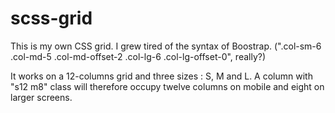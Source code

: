 # scss-grid
This is my own CSS grid. I grew tired of the syntax of Boostrap. (".col-sm-6 .col-md-5 .col-md-offset-2 .col-lg-6 .col-lg-offset-0", really?)

It works on a 12-columns grid and three sizes : S, M and L. A column with "s12 m8" class will therefore occupy twelve columns on mobile and eight on larger screens.
